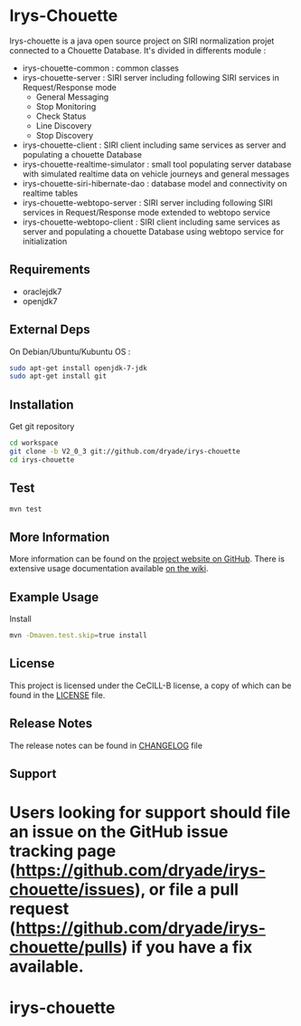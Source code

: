 # Irys-Chouette

Irys-chouette is a java open source project on SIRI normalization projet connected to a Chouette Database. It's divided in differents module :
* irys-chouette-common : common classes
* irys-chouette-server : SIRI server including following SIRI services in Request/Response mode
  * General Messaging
  * Stop Monitoring
  * Check Status
  * Line Discovery
  * Stop Discovery
* irys-chouette-client : SIRI client including same services as server and populating a chouette Database
* irys-chouette-realtime-simulator : small tool populating server database with simulated realtime data on vehicle journeys and general messages
* irys-chouette-siri-hibernate-dao : database model and connectivity on realtime tables
* irys-chouette-webtopo-server : SIRI server including following SIRI services in Request/Response mode extended to webtopo service
* irys-chouette-webtopo-client :  SIRI client including same services as server and populating a chouette Database  using webtopo service for initialization

Requirements
------------

* oraclejdk7
* openjdk7

External Deps
-------------
On Debian/Ubuntu/Kubuntu OS :
```sh
sudo apt-get install openjdk-7-jdk
sudo apt-get install git
```

Installation
------------

Get git repository
```sh
cd workspace
git clone -b V2_0_3 git://github.com/dryade/irys-chouette
cd irys-chouette
```

Test
----

```sh
mvn test
```

More Information
----------------

More information can be found on the [project website on GitHub](http://github.com/dryade/irys-chouette).
There is extensive usage documentation available [on the wiki](https://github.com/dryade/irys-chouette/wiki).

Example Usage
-------------

Install
```sh
mvn -Dmaven.test.skip=true install
```

License
-------

This project is licensed under the CeCILL-B license, a copy of which can be found in the [LICENSE](https://github.com/dryade/irys-chouette/blob/master/LICENSE.md) file.

Release Notes
-------------

The release notes can be found in [CHANGELOG](https://github.com/dryade/irys-chouette/blob/master/CHANGELOG.md) file

Support
-------

Users looking for support should file an issue on the GitHub issue tracking page (https://github.com/dryade/irys-chouette/issues), or file a pull request (https://github.com/dryade/irys-chouette/pulls) if you have a fix available.
=======
irys-chouette
=============
